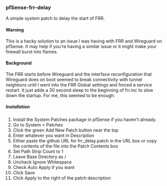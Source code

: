 ### pfSense-frr-delay
A simple system patch to delay the start of FRR.
#### Warning
This is a hacky solution to an issue I was having with FRR and Wireguard on pfSense. It may help if you're having a similar issue or it might make your firewall burst into flames.
#### Background
The FRR starts before Wireguard and the interface reconfiguration that Wireguard does on boot seemed to break connectivity with tunnel neighbors until I went into the FRR Global settings and forced a service restart. It just adds a 30 second sleep to the beginning of frr.inc to slow down the startup. For me, this seemed to be enough.
##### Installation
1. Install the System Patches package in pfSense if you haven't already.
2. Go to System > Patches
3. Click the green Add New Patch button near the top
4. Enter whatever you want in Description
5. Either paste the github URL for frr_delay.patch in the URL box or copy the contents of the file into the Patch Contents box
6. Set Path Strip Count to 1
7. Leave Base Directory as /
8. Uncheck Ignore Whitespace
9. Check Auto Apply if you want
10. Click Save
11. Click Apply to the right of the patch description
